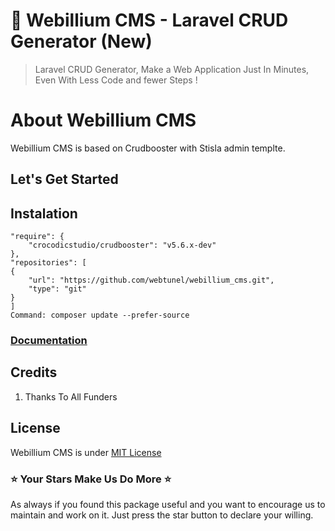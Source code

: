 # :rocket: Webillium CMS - Laravel CRUD Generator (New)

> Laravel CRUD Generator, Make a Web Application Just In Minutes, Even With Less Code and fewer Steps !

# About Webillium CMS

Webillium CMS is based on Crudbooster with Stisla admin templte.

## Let's Get Started

## Instalation

```
"require": {
    "crocodicstudio/crudbooster": "v5.6.x-dev"
},
"repositories": [
{
    "url": "https://github.com/webtunel/webillium_cms.git",
    "type": "git"
}
]
Command: composer update --prefer-source
```

### [Documentation](/docs/en/index.md)

## Credits

1.  Thanks To All Funders

## License

Webillium CMS is under [MIT License](https://opensource.org/licenses/MIT)

### :star: Your Stars Make Us Do More :star:

As always if you found this package useful and you want to encourage us to maintain and work on it. Just press the star button to declare your willing.
